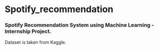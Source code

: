 # Spotify_recommendation 
<h3>Spotify Recommendation System using Machine Learning -Internship Project.</h3>

<p>Dataset is taken from Kaggle. <br>

</p>

